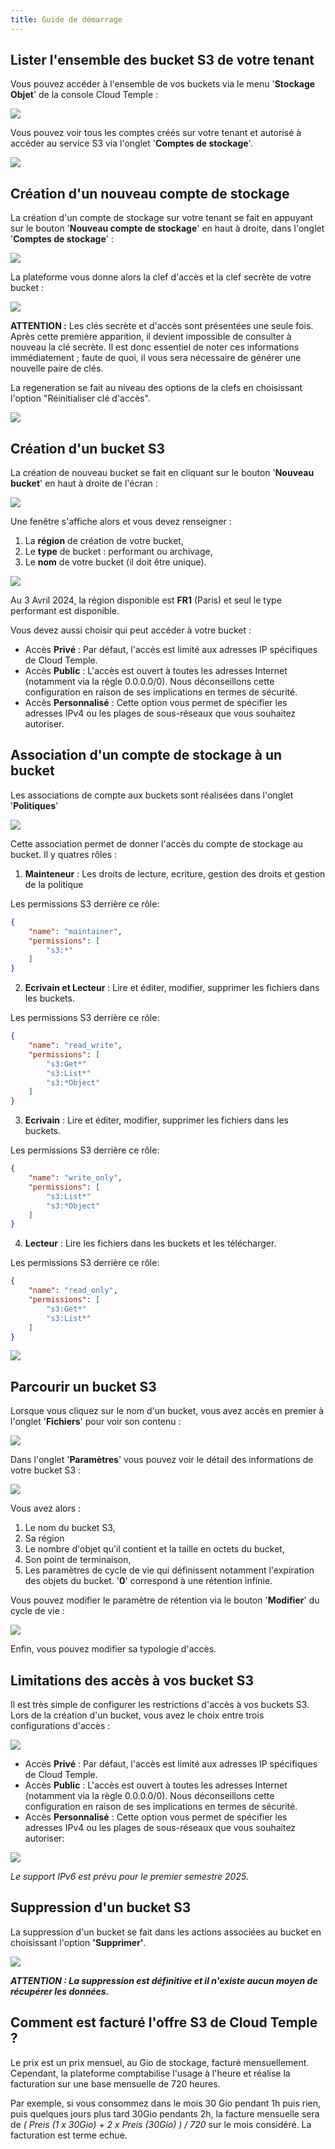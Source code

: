 ```yaml
---
title: Guide de démarrage
---
```



## Lister l'ensemble des bucket S3 de votre tenant

Vous pouvez accéder à l'ensemble de vos buckets via le menu '__Stockage Objet__' de la console Cloud Temple :

![](images/S3_list_bucket.png)

Vous pouvez voir tous les comptes créés sur votre tenant et autorisé à accéder au service S3 via l'onglet '__Comptes de stockage__'.

![](images/S3_accounts.png)

## Création d'un nouveau compte de stockage

La création d'un compte de stockage sur votre tenant se fait en appuyant sur le bouton '__Nouveau compte de stockage__' en haut à droite, dans l'onglet '__Comptes de stockage__' :

![](images/S3_create_account.png)

La plateforme vous donne alors la clef d'accès et la clef secrète de votre bucket :

![](images/S3_storage_keys.png)

__ATTENTION :__ Les clés secrète et d'accès sont présentées une seule fois. Après cette première apparition, il devient impossible de consulter à nouveau la clé secrète. Il est donc essentiel de noter ces informations immédiatement ; faute de quoi, il vous sera nécessaire de générer une nouvelle paire de clés.

La regeneration se fait au niveau des options de la clefs en choisissant l'option "Réinitialiser clé d'accès".

![](images/S3_keyregen.png)


## Création d'un bucket S3 

La création de nouveau bucket se fait en cliquant sur le bouton '__Nouveau bucket__' en haut à droite de l'écran :

![](images/S3_create.png)

Une fenêtre s'affiche alors et vous devez renseigner :

1. La **région** de création de votre bucket,
2. Le **type** de bucket : performant ou archivage,
3. Le **nom** de votre bucket (il doit être unique).

![](images/S3_create_popup_001.png)

Au 3 Avril 2024, la région disponible est **FR1** (Paris) et seul le type performant est disponible.

Vous devez aussi choisir qui peut accéder à votre bucket :

- Accès **Privé** : Par défaut, l'accès est limité aux adresses IP spécifiques de Cloud Temple.
- Accès **Public** : L'accès est ouvert à toutes les adresses Internet (notamment via la règle 0.0.0.0/0). Nous déconseillons cette configuration en raison de ses implications en termes de sécurité.
- Accès **Personnalisé** : Cette option vous permet de spécifier les adresses IPv4 ou les plages de sous-réseaux que vous souhaitez autoriser.

## Association d'un compte de stockage à un bucket

Les associations de compte aux buckets sont réalisées dans l'onglet '__Politiques__'

![](images/S3_account_assign.png)

Cette association permet de donner l'accès du compte de stockage au bucket. Il y quatres rôles :

1. **Mainteneur** : Les droits de lecture, ecriture, gestion des droits et gestion de la politique

Les permissions S3 derrière ce rôle:
```json
{
    "name": "maintainer",
    "permissions": [
        "s3:*"
    ]
}
```

2. **Ecrivain et Lecteur** : Lire et éditer, modifier, supprimer les fichiers dans les buckets.

Les permissions S3 derrière ce rôle:
```json
{
    "name": "read_write",
    "permissions": [
        "s3:Get*"
        "s3:List*"
        "s3:*Object"
    ]
}
```

3. **Ecrivain** : Lire et éditer, modifier, supprimer les fichiers dans les buckets.

Les permissions S3 derrière ce rôle:
```json
{
    "name": "write_only",
    "permissions": [
        "s3:List*"
        "s3:*Object"
    ]
}
```

4. **Lecteur** : Lire les fichiers dans les buckets et les télécharger.

Les permissions S3 derrière ce rôle:
```json
{
    "name": "read_only",
    "permissions": [
        "s3:Get*"
        "s3:List*"
    ]
}
```

![](images/S3_account_access.png)

## Parcourir un bucket S3

Lorsque vous cliquez sur le nom d'un bucket, vous avez accès en premier à l'onglet '__Fichiers__' pour voir son contenu :

![](images/S3_files.png)

Dans l'onglet '__Paramètres__' vous pouvez voir le détail des informations de votre bucket S3 :

![](images/S3_params.png)

Vous avez alors :

1. Le nom du bucket S3,
2. Sa région
3. Le nombre d'objet qu'il contient et la taille en octets du bucket,
4. Son point de terminaison,
5. Les paramètres de cycle de vie qui définissent notamment l'expiration des objets du bucket. '__0__' correspond à une rétention infinie.

Vous pouvez modifier le paramètre de rétention via le bouton '__Modifier__' du cycle de vie :

![](images/S3_lifecycle.png)

Enfin, vous pouvez modifier sa typologie d'accès.

## Limitations des accès à vos bucket S3

Il est très simple de configurer les restrictions d'accès à vos buckets S3. Lors de la création d'un bucket, vous avez le choix entre trois configurations d'accès :

![](images/S3_create_popup_001.png)

- Accès **Privé** : Par défaut, l'accès est limité aux adresses IP spécifiques de Cloud Temple.
- Accès **Public** : L'accès est ouvert à toutes les adresses Internet (notamment via la règle 0.0.0.0/0). Nous déconseillons cette configuration en raison de ses implications en termes de sécurité.
- Accès **Personnalisé** : Cette option vous permet de spécifier les adresses IPv4 ou les plages de sous-réseaux que vous souhaitez autoriser:

![](images/S3_create_popup_002.png)

*Le support IPv6 est prévu pour le premier semestre 2025.*

## Suppression d'un bucket S3

La suppression d'un bucket se fait dans les actions associées au bucket en choisissant l'option __'Supprimer'__.

![](images/S3_delete.png)

_**ATTENTION : La suppression est définitive et il n'existe aucun moyen de récupérer les données.**_


## Comment est facturé l'offre S3 de Cloud Temple ?

Le prix est un prix mensuel, au Gio de stockage, facturé mensuellement. Cependant, la plateforme comptabilise l'usage à l'heure et réalise la facturation sur une base mensuelle de 720 heures.

Par exemple, si vous consommez dans le mois 30 Gio pendant 1h puis rien, puis quelques jours plus tard 30Gio pendants 2h, la facture mensuelle sera de *( Preis (1 x 30Gio) + 2 x Preis (30Gio) ) / 720* sur le mois considéré. La facturation est terme echue.